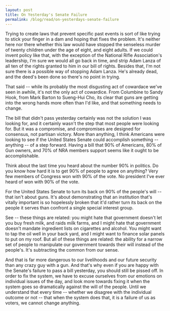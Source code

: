 ```yaml
---
layout: post
title: On Yesterday's Senate Failure
permalink: /blog/read/on-yesterdays-senate-failure
---
```

Trying to create laws that prevent specific past events is sort of like trying to stick your finger in a dam and hoping that fixes the problem. It's neither here nor there whether this law would have stopped the senseless murder of twenty children under the age of eight, and eight adults. If we could invent policy like that, with the exception of the National Rifle Association's leadership, I'm sure we would all go back in time, and strip Adam Lanza of all ten of the rights granted to him in our bill of rights. Besides that, I'm not sure there is a possible way of stopping Adam Lanza. He's already dead, and the deed's been done so there's no point in trying.

That said -- while its probably the most disgusting act of cowardace we've seen in awhile, it's not the only act of cowardice. From Columbine to Sandy Hook, from Mark Barton to Sueng-Hui Cho, its clear that guns are getting into the wrong hands more often than I'd like, and that something needs to change.

The bill that didn't pass yesterday certainly was not the solution I was looking for, and it certainly wasn't the step that most people were looking for. But it was a compromise, and compromises are designed for consensus, not partisan victory. More than anything, I think Americans were looking to see if the United States Senate could accomplish something -- anything -- of a step forward. Having a bill that 90% of Americans, 80% of Gun owners, and 70% of NRA members support seems like it ought to be accomplishable.

Think about the last time you heard about the number 90% in politics. Do you know how hard it is to get 90% of people to agree on anything? Very few members of Congress won with 90% of the vote. No president I've ever heard of won with 90% of the vote.

For the United States Senate to turn its back on 90% of the people's will -- that isn't about guns. It's about demonstrating that an institution that's vitally important is so hopelessly broken that it'd rather turn its back on the people it serves than confront a single special interest group.

See -- these things are related: you might hate that government doesn't let you buy fresh milk, and raids milk farms, and I might hate that government doesn't mandate ingredient lists on cigarettes and alcohol. You might want to tap the oil well in your back yard, and I might want to finance solar panels to put on my roof. But all of these things are related: the ability for a narrow set of people to manipulate our government towards their will instead of the people's. It's subtracting the common from our sense.

And that is far more dangerous to our livelihoods and our future security than any crazy guy with a gun. And that's why even if you are happy with the Senate's failure to pass a bill yesterday, you should still be pissed off. In order to fix the system, we have to excuse ourselves from our emotions on individual issues of the day, and look more towards fixing it when the system goes so dramatically against the will of the people. Until we understand that every time -- whether we disagree with the individual outcome or not -- that when the system does that, it is a failure of us as voters, we cannot change anything.
